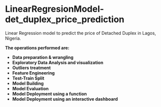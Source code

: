 # LinearRegresionModel-det_duplex_price_prediction
Linear Regression model to predict the price of Detached Duplex in Lagos, Nigeria.

__The operations performed are:__

* __Data preparation & wrangling__
* __Exploratory Data Analysis and visualization__
* __Outliers treatment__
* __Feature Engineering__ 
* __Test-Train Split__ 
* __Model Building__
* __Model Evaluation__
* __Model Deployment using a function__
* __Model Deployment using an interactive dashboard__
